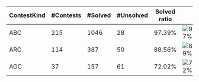 | ContestKind | #Contests | #Solved | #Unsolved | Solved ratio | |
| - | - | - | - | - | - |
| ABC | 215 | 1046 | 28 | 97.39% | ![97%](https://progress-bar.dev/97?title=Solved) |
| ARC | 114 | 387 | 50 | 88.56% | ![89%](https://progress-bar.dev/89?title=Solved) |
| AGC | 37 | 157 | 61 | 72.02% | ![72%](https://progress-bar.dev/72?title=Solved) |
